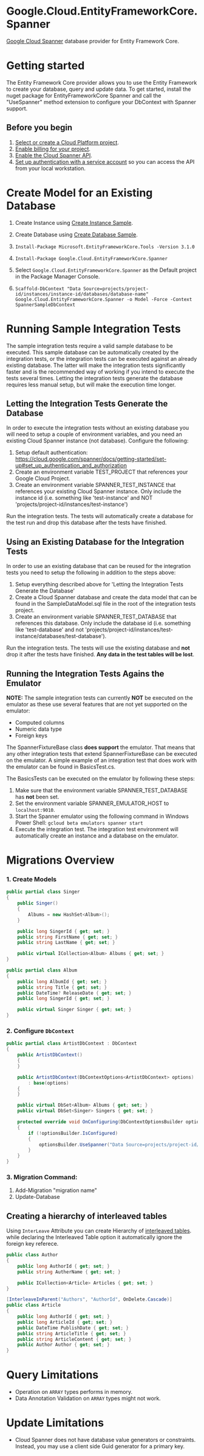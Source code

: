 # Google.Cloud.EntityFrameworkCore.Spanner
[Google Cloud Spanner](https://cloud.google.com/spanner/docs/) database provider for Entity Framework Core.

# Getting started
The Entity Framework Core provider allows you to use the Entity Framework
to create your database, query and update data. To get started, install
the nuget package for EntityFrameworkCore Spanner and call the "UseSpanner"
method extension to configure your DbContext with Spanner support.

## Before you begin

1.  [Select or create a Cloud Platform project][projects].
1.  [Enable billing for your project][billing].
1.  [Enable the Cloud Spanner API][enable_api].
1.  [Set up authentication with a service account][auth] so you can access the
    API from your local workstation.

# Create Model for an Existing Database

1. Create Instance using [Create Instance Sample](https://github.com/GoogleCloudPlatform/dotnet-docs-samples/blob/master/spanner/api/Spanner.Samples/CreateInstance.cs).

2. Create Database using [Create Database Sample](https://github.com/GoogleCloudPlatform/dotnet-docs-samples/blob/master/spanner/api/Spanner.Samples/CreateDatabaseAsync.cs).

3. `Install-Package Microsoft.EntityFrameworkCore.Tools -Version 3.1.0`

4. `Install-Package Google.Cloud.EntityFrameworkCore.Spanner`

5. Select `Google.Cloud.EntityFrameworkCore.Spanner` as the Default project in the Package Manager Console.

6. `Scaffold-DbContext "Data Source=projects/project-id/instances/instance-id/databases/database-name" Google.Cloud.EntityFrameworkCore.Spanner -o Model -Force -Context SpannerSampleDbContext`

# Running Sample Integration Tests
The sample integration tests require a valid sample database to be executed. This sample database can be automatically
created by the integration tests, or the integration tests can be executed against an already existing database. The
latter will make the integration tests significantly faster and is the recommended way of working if you intend to
execute the tests several times. Letting the integration tests generate the database requires less manual setup, but
will make the execution time longer.

## Letting the Integration Tests Generate the Database
In order to execute the integration tests without an existing database you will need to setup a couple of environment
variables, and you need an existing Cloud Spanner instance (not database). Configure the following:
1. Setup default authentication: https://cloud.google.com/spanner/docs/getting-started/set-up#set_up_authentication_and_authorization
2. Create an environment variable TEST_PROJECT that references your Google Cloud Project.
3. Create an environment variable SPANNER_TEST_INSTANCE that references your existing Cloud Spanner instance. Only include the instance id (i.e. something like 'test-instance' and NOT 'projects/project-id/instances/test-instance')

Run the integration tests. The tests will automatically create a database for the test run and drop this database after the tests have finished.

## Using an Existing Database for the Integration Tests
In order to use an existing database that can be reused for the integration tests you need to setup the following in addition to the steps above:
1. Setup everything described above for 'Letting the Integration Tests Generate the Database'
2. Create a Cloud Spanner database and create the data model that can be found in the SampleDataModel.sql file in the root of the integration tests project.
3. Create an environment variable SPANNER_TEST_DATABASE that references this database. Only include the database id (i.e. something like 'test-database' and not 'projects/project-id/instances/test-instance/databases/test-database').

Run the integration tests. The tests will use the existing database and **not** drop it after the tests have finished. **Any data in the test tables will be lost**.

## Running the Integration Tests Agains the Emulator
**NOTE:** The sample integration tests can currently **NOT** be executed on the emulator as these use several features that are not yet supported
on the emulator:
* Computed columns
* Numeric data type
* Foreign keys

The SpannerFixtureBase class **does support** the emulator. That means that any other integration tests that extend SpannerFixtureBase
can be executed on the emulator. A simple example of an integration test that does work with the emulator can be found in BasicsTest.cs.

The BasicsTests can be executed on the emulator by following these steps:
1. Make sure that the environment variable SPANNER_TEST_DATABASE has **not** been set.
2. Set the environment variable SPANNER_EMULATOR_HOST to `localhost:9010`.
3. Start the Spanner emulator using the following command in Windows Power Shell: `gcloud beta emulators spanner start`
4. Execute the integration test. The integration test environment will automatically create an instance and a database on the emulator.

# Migrations Overview
### 1. Create Models
```cs
public partial class Singer
{
    public Singer()
    {
        Albums = new HashSet<Album>();
    }

    public long SingerId { get; set; }
    public string FirstName { get; set; }
    public string LastName { get; set; }

    public virtual ICollection<Album> Albums { get; set; }
}

public partial class Album
{
    public long AlbumId { get; set; }
    public string Title { get; set; }
    public DateTime? ReleaseDate { get; set; }
    public long SingerId { get; set; }

    public virtual Singer Singer { get; set; }
}
```
### 2. Configure `DbContext`

```cs
public partial class ArtistDbContext : DbContext
{
    public ArtistDbContext()
    {
    }

    public ArtistDbContext(DbContextOptions<ArtistDbContext> options)
        : base(options)
    {
    }

    public virtual DbSet<Album> Albums { get; set; }
    public virtual DbSet<Singer> Singers { get; set; }

    protected override void OnConfiguring(DbContextOptionsBuilder optionsBuilder)
    {
        if (!optionsBuilder.IsConfigured)
        {
            optionsBuilder.UseSpanner("Data Source=projects/project-id/instances/instance-id/databases/database-name");
        }
    }
}
```

### 3. Migration Command:
1. Add-Migration "migration name"
2. Update-Database

## Creating a hierarchy of interleaved tables
Using `InterLeave` Attribute you can create Hierarchy of [interleaved tables][inter-leaved-table].
while declaring the Interleaved Table option it automatically ignore the foreign key referece.

```cs
public class Author
{
    public long AuthorId { get; set; }
    public string AutherName { get; set; }

    public ICollection<Article> Articles { get; set; }
}

[InterleaveInParent("Authors", "AuthorId", OnDelete.Cascade)]
public class Article
{
    public long AuthorId { get; set; }
    public long ArticleId { get; set; }
    public DateTime PublishDate { get; set; }
    public string ArticleTitle { get; set; }
    public string ArticleContent { get; set; }
    public Author Author { get; set; }
}
```
# Query Limitations
* Operation on `ARRAY` types performs in memory.
* Data Annotation Validation on `ARRAY` types might not work. 

# Update Limitations
* Cloud Spanner does not have database value generators or constraints.
Instead, you may use a client side Guid generator for a primary key.

[projects]: https://console.cloud.google.com/project
[billing]: https://support.google.com/cloud/answer/6293499#enable-billing
[enable_api]: https://console.cloud.google.com/flows/enableapi?apiid=spanner.googleapis.com
[auth]: https://cloud.google.com/docs/authentication/getting-started
[inter-leaved-table]: https://cloud.google.com/spanner/docs/schema-and-data-model#creating_a_hierarchy_of_interleaved_tables